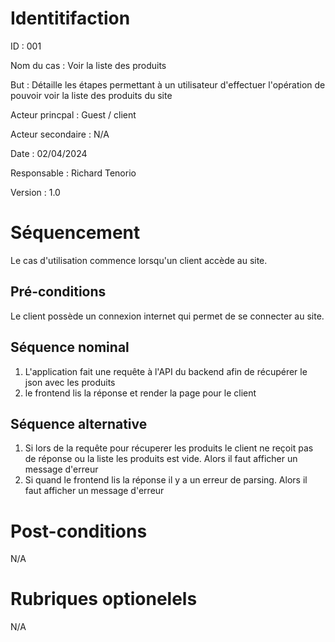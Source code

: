 # Identitifaction

ID : 001

Nom du cas : Voir la liste des produits

But : Détaille les étapes permettant à un utilisateur d'effectuer l'opération de pouvoir voir la liste des produits du site
 
Acteur princpal : Guest / client

Acteur secondaire : N/A

Date : 02/04/2024

Responsable : Richard Tenorio

Version : 1.0

# Séquencement

Le cas d'utilisation commence lorsqu'un client accède au site.

## Pré-conditions

Le client possède un connexion internet qui permet de se connecter au site.

## Séquence nominal 

1. L'application fait une requête à l'API du backend afin de récupérer le json avec les produits
1. le frontend lis la réponse et render la page pour le client

## Séquence alternative

1. Si lors de la requête pour récuperer les produits le client ne reçoit pas de réponse ou la liste les produits est vide. Alors il faut afficher un message d'erreur
1. Si quand le frontend lis la réponse il y a un erreur de parsing. Alors il faut afficher un message d'erreur


# Post-conditions

N/A

# Rubriques optionelels

N/A

<!--
Autres examples:

Contraintes non fonctionnelles
Fiabilité: les accès doivent être extrêmement sûrs et sécurisés
Confidentialité: Les informations concernant le client ne doivent pas être divulguées.
Contraintes liées à l'interface homme-machine
Donner la possibilité d'accéder aux autres comptes du client.
Toujours demander la validation des opérations de
->
